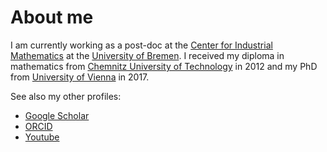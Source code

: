 # About me
I am currently working as a post-doc at the [Center for Industrial Mathematics](https://www.math.uni-bremen.de/zetem/cms/detail.php?template=parse_title&person=ueber) at the [University of Bremen](https://www.uni-bremen.de/). I received my diploma in mathematics from [Chemnitz University of Technology](https://www.tu-chemnitz.de) in 2012 and my PhD from [University of Vienna](https://www.univie.ac.at) in 2017.

See also my other profiles:
- [Google Scholar](https://scholar.google.com/citations?user=Hrr1deoAAAAJ)
- [ORCID](https://orcid.org/0000-0001-8110-6007)
- [Youtube](https://youtube.com/@sbanert)
